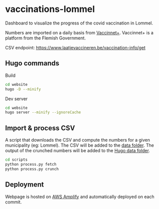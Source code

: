 # vaccinations-lommel
Dashboard to visualize the progress of the covid vaccination in Lommel.

Numbers are imported on a daily basis from [Vaccinnet+](https://www.laatjevaccineren.be/vaccinnet). Vaccinnet+ is a 
platform from the Flemish Government.

CSV endpoint: https://www.laatjevaccineren.be/vaccination-info/get

## Hugo commands

Build
```bash
cd website
hugo -D --minify
```

Dev server
```bash
cd website
hugo server --minify --ignoreCache
```

## Import & process CSV
A script that downloads the CSV and compute the numbers for a given municipality (eg: Lommel). The CSV will be added to 
the [data folder](./data). The output of the crunched numbers will be added to the [Hugo data folder](./website/data/).

```bash
cd scripts
python process.py fetch
python process.py crunch
```

## Deployment

Webpage is hosted on [AWS Amplify](https://aws.amazon.com/amplify/) and automatically deployed on each commit. 

